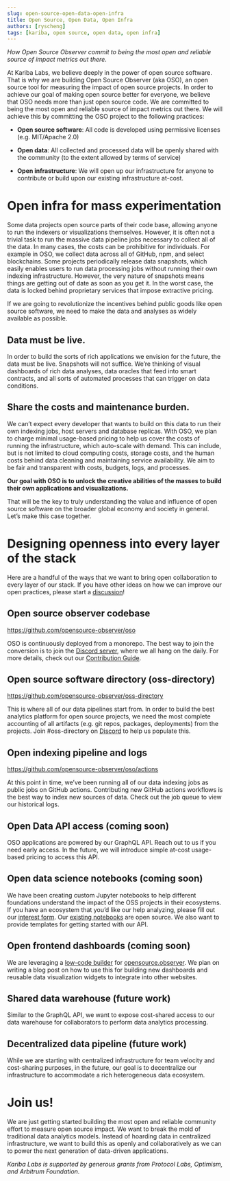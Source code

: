 ```yaml
---
slug: open-source-open-data-open-infra
title: Open Source, Open Data, Open Infra
authors: [ryscheng]
tags: [kariba, open source, open data, open infra]
---
```


*How Open Source Observer commit to being the most open and reliable source of impact metrics out there*.

At Kariba Labs, we believe deeply in the power of open source software. That is why we are building Open Source Observer (aka OSO), an open source tool for measuring the impact of open source projects. In order to achieve our goal of making open source better for everyone, we believe that OSO needs more than just open source code. We are committed to being the most open and reliable source of impact metrics out there. We will achieve this by committing the OSO project to the following practices:

- **Open source software**: All code is developed using permissive licenses (e.g. MIT/Apache 2.0)

- **Open data**: All collected and processed data will be openly shared with the community (to the extent allowed by terms of service)

- **Open infrastructure**: We will open up our infrastructure for anyone to contribute or build upon our existing infrastructure at-cost.

# Open infra for mass experimentation
Some data projects open source parts of their code base, allowing anyone to run the indexers or visualizations themselves. However, it is often not a trivial task to run the massive data pipeline jobs necessary to collect all of the data. In many cases, the costs can be prohibitive for individuals. For example in OSO, we collect data across all of GitHub, npm, and select blockchains. Some projects periodically release data snapshots, which easily enables users to run data processing jobs without running their own indexing infrastructure. However, the very nature of snapshots means things are getting out of date as soon as you get it. In the worst case, the data is locked behind proprietary services that impose extractive pricing.

If we are going to revolutionize the incentives behind public goods like open source software, we need to make the data and analyses as widely available as possible. 

## Data must be live.
In order to build the sorts of rich applications we envision for the future, the data must be live. Snapshots will not suffice. We’re thinking of visual dashboards of rich data analyses, data oracles that feed into smart contracts, and all sorts of automated processes that can trigger on data conditions.

## Share the costs and maintenance burden.
We can’t expect every developer that wants to build on this data to run their own indexing jobs, host servers and database replicas. With OSO, we plan to charge minimal usage-based pricing to help us cover the costs of running the infrastructure, which auto-scale with demand. This can include, but is not limited to cloud computing costs, storage costs, and the human costs behind data cleaning and maintaining service availability. We aim to be fair and transparent with costs, budgets, logs, and processes. 

**Our goal with OSO is to unlock the creative abilities of the masses to build their own applications and visualizations.**

That will be the key to truly understanding the value and influence of open source software on the broader global economy and society in general. Let’s make this case together.

# Designing openness into every layer of the stack
Here are a handful of the ways that we want to bring open collaboration to every layer of our stack. If you have other ideas on how we can improve our open practices, please start a [discussion](https://github.com/opensource-observer/oso/issues)!

## Open source observer codebase
https://github.com/opensource-observer/oso

OSO is continuously deployed from a monorepo. The best way to join the conversion is to join the [Discord server](https://www.opensource.observer/discord), where we all hang on the daily. For more details, check out our [Contribution Guide](https://github.com/opensource-observer/oso/blob/main/CONTRIBUTING.md). 

## Open source software directory (oss-directory)
https://github.com/opensource-observer/oss-directory

This is where all of our data pipelines start from. In order to build the best analytics platform for open source projects, we need the most complete accounting of all artifacts (e.g. git repos, packages, deployments) from the projects. Join #oss-directory on [Discord](https://www.opensource.observer/discord) to help us populate this.

## Open indexing pipeline and logs
https://github.com/opensource-observer/oso/actions

At this point in time, we’ve been running all of our data indexing jobs as public jobs on GitHub actions. Contributing new GitHub actions workflows is the best way to index new sources of data. Check out the job queue to view our historical logs.

## Open Data API access (coming soon)
OSO applications are powered by our GraphQL API. Reach out to us if you need early access. In the future, we will introduce simple at-cost usage-based pricing to access this API.

## Open data science notebooks (coming soon)
We have been creating custom Jupyter notebooks to help different foundations understand the impact of the OSS projects in their ecosystems. If you have an ecosystem that you’d like our help analyzing, please fill out our [interest form](https://www.opensource.observer/karibalabs-interest). Our [existing notebooks](https://github.com/opensource-observer/insights) are open source. We also want to provide templates for getting started with our API.

## Open frontend dashboards (coming soon)
We are leveraging a [low-code builder](https://plasmic.app/?ref=ryscheng) for [opensource.observer](https://www.opensource.observer). We plan on writing a blog post on how to use this for building new dashboards and reusable data visualization widgets to integrate into other websites.

## Shared data warehouse (future work)
Similar to the GraphQL API, we want to expose cost-shared access to our data warehouse for collaborators to perform data analytics processing.

## Decentralized data pipeline (future work)
While we are starting with centralized infrastructure for team velocity and cost-sharing purposes, in the future, our goal is to decentralize our infrastructure to accommodate a rich heterogeneous data ecosystem.

# Join us!
We are just getting started building the most open and reliable community effort to measure open source impact. We want to break the mold of traditional data analytics models. Instead of hoarding data in centralized infrastructure, we want to build this as openly and collaboratively as we can to power the next generation of data-driven applications.

*Kariba Labs is supported by generous grants from Protocol Labs, Optimism, and Arbitrum Foundation.*